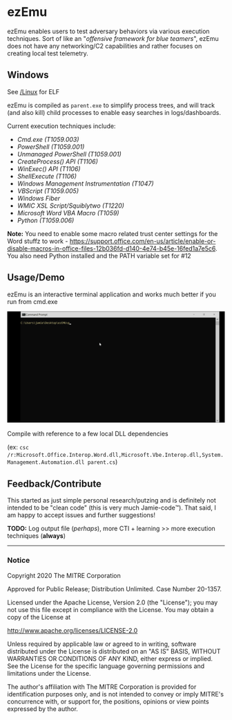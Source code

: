 # ezEmu

ezEmu enables users to test adversary behaviors via various execution techniques. Sort of like an "*offensive framework for blue teamers*", ezEmu does not have any networking/C2 capabilities and rather focuses on creating local test telemetry.

## Windows

See [/Linux](Linux/README.md) for ELF

ezEmu is compiled as `parent.exe` to simplify process trees, and will track (and also kill) child processes to enable easy searches in logs/dashboards.

Current execution techniques include:

- *Cmd.exe (T1059.003)*
- *PowerShell (T1059.001)*
- *Unmanaged PowerShell (T1059.001)*
- *CreateProcess() API (T1106)*
- *WinExec() API (T1106)*
- *ShellExecute (T1106)*
- *Windows Management Instrumentation (T1047)*
- *VBScript (T1059.005)*
- *Windows Fiber*
- *WMIC XSL Script/Squiblytwo (T1220)*
- *Microsoft Word VBA Macro (T1059)*
- *Python (T1059.006)*

**Note:** You need to enable some macro related trust center settings for the Word stuffz to work - https://support.office.com/en-us/article/enable-or-disable-macros-in-office-files-12b036fd-d140-4e74-b45e-16fed1a7e5c6. You also need Python installed and the PATH variable set for #12

## Usage/Demo

ezEmu is an interactive terminal application and works much better if you run from cmd.exe

![ezEmu Demo](ezEmu.gif)

Compile with reference to a few local DLL dependencies

(ex: `csc /r:Microsoft.Office.Interop.Word.dll,Microsoft.Vbe.Interop.dll,System.Management.Automation.dll parent.cs`)

## Feedback/Contribute

This started as just simple personal research/putzing and is definitely not intended to be "clean code" (this is very much Jamie-code™️). That said, I am happy to accept issues and further suggestions!

**TODO:** Log output file (*perhaps*), more CTI + learning >> more execution techniques (**always**)

____


### Notice 

Copyright 2020 The MITRE Corporation

Approved for Public Release; Distribution Unlimited. Case Number 20-1357.

Licensed under the Apache License, Version 2.0 (the "License");
you may not use this file except in compliance with the License.
You may obtain a copy of the License at

   http://www.apache.org/licenses/LICENSE-2.0

Unless required by applicable law or agreed to in writing, software
distributed under the License is distributed on an "AS IS" BASIS,
WITHOUT WARRANTIES OR CONDITIONS OF ANY KIND, either express or implied.
See the License for the specific language governing permissions and
limitations under the License.

The author's affiliation with The MITRE Corporation is provided for identification purposes only, and is not intended to convey or imply MITRE's concurrence with, or support for, the positions, opinions or view points expressed by the author.
